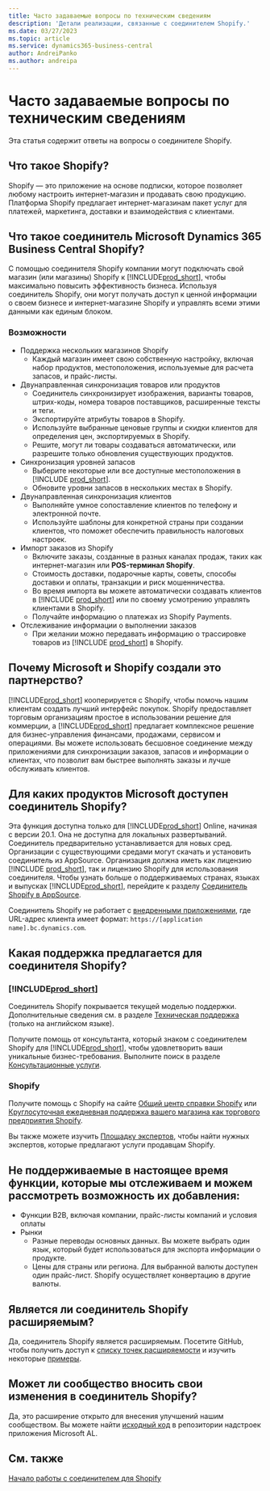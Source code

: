 ```yaml
---
title: Часто задаваемые вопросы по техническим сведениям
description: 'Детали реализации, связанные с соединителем Shopify.'
ms.date: 03/27/2023
ms.topic: article
ms.service: dynamics365-business-central
author: AndreiPanko
ms.author: andreipa
---
```


# <a name="faq-for-technical-details"></a>Часто задаваемые вопросы по техническим сведениям

Эта статья содержит ответы на вопросы о соединителе Shopify.

## <a name="what-is-shopify"></a>Что такое Shopify?

Shopify — это приложение на основе подписки, которое позволяет любому настроить интернет-магазин и продавать свою продукцию. Платформа Shopify предлагает интернет-магазинам пакет услуг для платежей, маркетинга, доставки и взаимодействия с клиентами.

## <a name="what-is-the-microsoft-dynamics-365-business-central-shopify-connector"></a>Что такое соединитель Microsoft Dynamics 365 Business Central Shopify?

С помощью соединителя Shopify компании могут подключать свой магазин (или магазины) Shopify к [!INCLUDE[prod_short](../includes/prod_short.md)], чтобы максимально повысить эффективность бизнеса. Используя соединитель Shopify, они могут получать доступ к ценной информации о своем бизнесе и интернет-магазине Shopify и управлять всеми этими данными как единым блоком.

### <a name="capabilities"></a>Возможности

- Поддержка нескольких магазинов Shopify
  - Каждый магазин имеет свою собственную настройку, включая набор продуктов, местоположения, используемые для расчета запасов, и прайс-листы.  
- Двунаправленная синхронизация товаров или продуктов
  - Соединитель синхронизирует изображения, варианты товаров, штрих-коды, номера товаров поставщиков, расширенные тексты и теги.  
  - Экспортируйте атрибуты товаров в Shopify.  
  - Используйте выбранные ценовые группы и скидки клиентов для определения цен, экспортируемых в Shopify.  
  - Решите, могут ли товары создаваться автоматически, или разрешите только обновления существующих продуктов.  
- Синхронизация уровней запасов
  - Выберите некоторые или все доступные местоположения в [!INCLUDE [prod_short](../includes/prod_short.md)].  
  - Обновите уровни запасов в нескольких местах в Shopify.  
- Двунаправленная синхронизация клиентов
  - Выполняйте умное сопоставление клиентов по телефону и электронной почте.  
  - Используйте шаблоны для конкретной страны при создании клиентов, что поможет обеспечить правильность налоговых настроек.  
- Импорт заказов из Shopify
  - Включите заказы, созданные в разных каналах продаж, таких как интернет-магазин или **POS-терминал Shopify**.
  - Стоимость доставки, подарочные карты, советы, способы доставки и оплаты, транзакции и риск мошенничества.  
  - Во время импорта вы можете автоматически создавать клиентов в [!INCLUDE [prod_short](../includes/prod_short.md)] или по своему усмотрению управлять клиентами в Shopify.  
  - Получайте информацию о платежах из Shopify Payments.
- Отслеживание информации о выполнении заказов
  - При желании можно передавать информацию о трассировке товаров из [!INCLUDE [prod_short](../includes/prod_short.md)] в Shopify.  

## <a name="why-did-microsoft-and-shopify-form-this-partnership"></a>Почему Microsoft и Shopify создали это партнерство?

[!INCLUDE[prod_short](../includes/prod_long.md)] кооперируется с Shopify, чтобы помочь нашим клиентам создать лучший интерфейс покупок. Shopify предоставляет торговым организациям простое в использовании решение для коммерции, а [!INCLUDE[prod_short](../includes/prod_short.md)] предлагает комплексное решение для бизнес-управления финансами, продажами, сервисом и операциями. Вы можете использовать бесшовное соединение между приложениями для синхронизации заказов, запасов и информации о клиентах, что позволит вам быстрее выполнять заказы и лучше обслуживать клиентов.

## <a name="which-microsoft-products-are-the-shopify-connector-available-for"></a>Для каких продуктов Microsoft доступен соединитель Shopify?

Эта функция доступна только для [!INCLUDE[prod_short](../includes/prod_short.md)] Online, начиная с версии 20.1. Она не доступна для локальных развертываний. Соединитель предварительно устанавливается для новых сред. Организации с существующими средами могут скачать и установить соединитель из AppSource. Организация должна иметь как лицензию [!INCLUDE [prod_short](../includes/prod_short.md)], так и лицензию Shopify для использования соединителя. Чтобы узнать больше о поддерживаемых странах, языках и выпусках [!INCLUDE[prod_short](../includes/prod_short.md)], перейдите к разделу [Соединитель Shopify в AppSource](https://go.microsoft.com/fwlink/?linkid=2196238).

Соединитель Shopify не работает с [внедренными приложениями](/dynamics365/business-central/dev-itpro/deployment/embed-app-overview), где URL-адрес клиента имеет формат: `https://[application name].bc.dynamics.com`.

## <a name="what-support-is-offered-for-the-shopify-connector"></a>Какая поддержка предлагается для соединителя Shopify?

### [!INCLUDE[prod_short](../includes/prod_short.md)]

Соединитель Shopify покрывается текущей моделью поддержки. Дополнительные сведения см. в разделе [Техническая поддержка](/dynamics365/business-central/dev-itpro/administration//manage-technical-support) (только на английском языке).

Получите помощь от консультанта, который знаком с соединителем Shopify для [!INCLUDE[prod_short](../includes/prod_short.md)], чтобы удовлетворить ваши уникальные бизнес-требования. Выполните поиск в разделе [Консультационные услуги](https://aka.ms/BCShopifyConsultant).

### <a name="shopify"></a>Shopify

Получите помощь с Shopify на сайте [Общий центр справки Shopify](https://help.shopify.com/) или [Круглосуточная ежедневная поддержка вашего магазина как торгового предприятия Shopify](https://help.shopify.com/questions#/).

Вы также можете изучить [Площадку экспертов](https://experts.shopify.com/), чтобы найти нужных экспертов, которые предлагают услуги продавцам Shopify.

## <a name="currently-unsupported-features-however-were-tracking-them-and-may-consider-adding-them"></a>Не поддерживаемые в настоящее время функции, которые мы отслеживаем и можем рассмотреть возможность их добавления:

- Функции B2B, включая компании, прайс-листы компаний и условия оплаты
- Рынки
  - Разные переводы основных данных. Вы можете выбрать один язык, который будет использоваться для экспорта информации о продукте.
  - Цены для страны или региона. Для выбранной валюты доступен один прайс-лист. Shopify осуществляет конвертацию в другие валюты.

## <a name="is-the-shopify-connector-extensible"></a>Является ли соединитель Shopify расширяемым?

Да, соединитель Shopify является расширяемым. Посетите GitHub, чтобы получить доступ к [списку точек расширяемости](https://github.com/microsoft/ALAppExtensions/tree/main/Apps/W1/Shopify) и изучить некоторые [примеры](https://github.com/microsoft/ALAppExtensions/blob/main/Apps/W1/Shopify/extensibility_examples.md).

## <a name="is-the-shopify-connector-open-for-contribution"></a>Может ли сообщество вносить свои изменения в соединитель Shopify?

Да, это расширение открыто для внесения улучшений нашим сообществом. Вы можете найти [исходный код](https://github.com/microsoft/ALAppExtensions/tree/main/Apps/W1/Shopify) в репозитории надстроек приложения Microsoft AL.

## <a name="see-also"></a>См. также

[Начало работы с соединителем для Shopify](get-started.md)  
